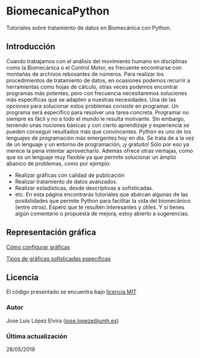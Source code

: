 # BiomecanicaPython
Tutoriales sobre tratamiento de datos en Biomecánica con Python.

## Introducción
Cuando trabajamos con el análisis del movimiento humano en disciplinas como la Biomecánica o el Control Motor, es frecuente encontrarse con montañas de archivos rebosantes de números. Para realizar los procedimientos de tratamiento de datos, en ocasiones podemos recurrir a herramientas como hojas de cálculo, otras veces podemos encontrar programas más potentes, pero con frecuencia necesitaremos soluciones más específicas que se adapten a nuestras necesidades.
Una de las opciones para solucionar estos problemas consiste en programar. Un programa será específico para resolver una tarea concreta. Programar no siempre es fácil y no a todo el mundo le resulta motivante. Sin embargo, teniendo unas nociones básicas y con cierto aprendizaje y experiencia se pueden conseguir resultados más que convincentes.
Python es uno de los lenguajes de programación más emergentes hoy en día. Se trata de a la vez de un lenguaje y un entorno de programación, ¡y gratuito! Sólo por eso ya merece la pena intentar aprovecharlo. Además ofrece otras ventajas, como que es un lenguaje muy flexible ya que permite solucionar un ámplio abanico de problemas, como por ejemplo:
  - Realizar gráficas con calidad de publicación
  - Realizar tratamiento de datos avanzados.
  - Realizar estadísticas, desde descriptivas a sofisticadas.
  - etc.
En esta página encontrarás tutoriales que abarcan algunas de las posibilidades que permite Python para facilitar la vida del biomecánico (entre otros). Espero que te resulten interesantes y útiles.
Y si tienes algún comentario o propuesta de mejora, estoy abierto a sugerencias.


## Representación gráfica
[Cómo configurar gráficas](https://github.com/joselvira/BiomecanicaPython/blob/master/Notebooks/Como_configurar_graficas.ipynb)

[Tipos de gráficas sofisticadas específicas](https://github.com/joselvira/BiomecanicaPython/blob/master/Notebooks/GraficasSofisticadasEspecificas.ipynb)

## Licencia
El código presentado se encuentra bajo [licencia MIT](https://opensource.org/licenses/mit-license.php)

### Autor
Jose Luis López Elvira (jose.lopeze@umh.es)

### Última actualización
28/05/2019
